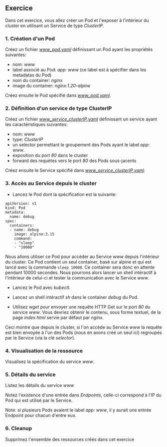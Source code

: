 ## Exercice

Dans cet exercice, vous allez créer un Pod et l'exposer à l'intérieur du cluster en utilisant un Service de type *ClusterIP*.

### 1. Création d'un Pod

Créez un fichier *www_pod.yaml* définissant un Pod ayant les propriétés suivantes:
- nom: *www*
- label associé au Pod: *app: www* (ce label est à spécifier dans les metadatas du Pod)
- nom du container: *nginx*
- image du container: *nginx:1.20-alpine*

Créez ensuite le Pod spécifié dans *www_pod.yaml*.

### 2. Définition d'un service de type ClusterIP

Créez un fichier *www_service_clusterIP.yaml* définissant un service ayant les caractéristiques suivantes:
- nom: *www*
- type: *ClusterIP*
- un selector permettant le groupement des Pods ayant le label *app: www*.
- exposition du port *80* dans le cluster
- forward des requètes vers le port *80* des Pods sous-jacents

Créez ensuite le Service spécifié dans *www_service_clusterIP.yaml*.

### 3. Accès au Service depuis le cluster

- Lancez le Pod dont la spécification est la suivante:

```
apiVersion: v1
kind: Pod
metadata:
  name: debug
spec:
  containers:
  - name: debug
    image: alpine:3.15
    command:
    - "sleep"
    - "10000"
```

Nous allons utiliser ce Pod pour accèder au Service *www* depuis l'intérieur du cluster. Ce Pod contient un seul container, basé sur alpine et qui est lancé avec la commande `sleep 10000`. Ce container sera donc en attente pendant 10000 secondes. Nous pourrons alors lancer un shell intéractif à l'intérieur de celui-ci et tester la communication avec le Service *www*.

- Lancez le Pod avec *kubectl*.

- Lancez un shell intéractif *sh* dans le container *debug* du Pod.

- Utilisez *wget* pour envoyer une requête HTTP Get sur le port *80* du service *www*.
Vous devriez obtenir le contenu, sous forme textuel, de la page *index.html* servie par défaut par *nginx*.

Ceci montre que depuis le cluster, si l'on accède au Service *www* la requête est bien envoyée à l'un des Pods (nous en avons créé un seul ici) regroupés par le Service (via la clé *selector*).

### 4. Visualisation de la ressource

Visualisez la spécification du service *www*.

### 5. Détails du service

Listez les détails du service *www*

Notez l'existence d'une entrée dans *Endpoints*, celle-ci correspond à l'IP du Pod qui est utilisé par le Service.

Note: si plusieurs Pods avaient le label *app: www*, il y aurait une entrée Endpoint pour chacun d'entre eux.

### 6. Cleanup

Supprimez l'ensemble des ressources créés dans cet exercice